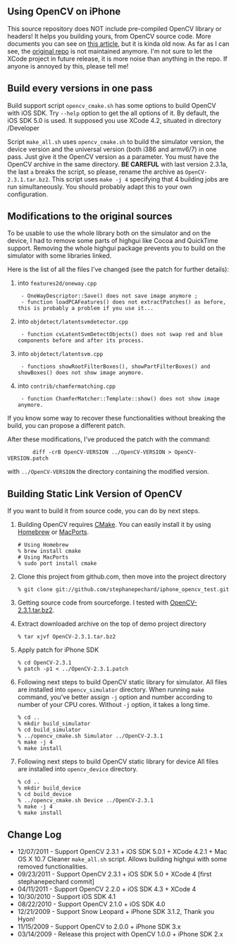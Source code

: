 Using OpenCV on iPhone
----------------------
This source repository does NOT include pre-compiled OpenCV library or headers! It helps you building yours, from OpenCV source code.
More documents you can see on [this article](http://niw.at/articles/2009/03/14/using-opencv-on-iphone/), but it is kinda old now.
As far as I can see, the [original repo](https://github.com/niw/iphone_opencv_test) is not maintained anymore. I'm not sure to
let the XCode project in future release, it is more noise than anything in the repo. If anyone is annoyed by this, please tell me!


Build every versions in one pass
--------------------------------

Build support script ``opencv_cmake.sh`` has some options to build OpenCV with iOS SDK.
Try ``--help`` option to get the all options of it. By default, the iOS SDK 5.0 is used.
It supposed you use XCode 4.2, situated in directory /Developer

Script ``make_all.sh`` uses ``opencv_cmake.sh`` to build the simulator version, the device
version and the universal version (both i386 and armv6/7) in one pass. Just give it
the OpenCV version as a parameter. You must have the OpenCV archive in the same directory.
**BE CAREFUL** with last version 2.3.1a, the last ``a`` breaks the script, so please, rename
the archive as ``OpenCV-2.3.1.tar.bz2``. This script uses ``make -j 4`` specifying that
4 building jobs are run simultaneously. You should probably adapt this to your own configuration.


Modifications to the original sources
-------------------------------------
To be usable to use the whole library both on the simulator and on the device, I had to remove some parts of highgui like Cocoa and QuickTime support. Removing the whole highgui package prevents you to build on the simulator with some libraries linked.

Here is the list of all the files I've changed (see the patch for further details):

1. into ``features2d/oneway.cpp``

        - OneWayDescriptor::Save() does not save image anymore ;
        - function loadPCAFeatures() does not extractPatches() as before, this is probably a problem if you use it...

2. into ``objdetect/latentsvmdetector.cpp``

        - function cvLatentSvmDetectObjects() does not swap red and blue components before and after its process.

3. into ``objdetect/latentsvm.cpp``

        - functions showRootFilterBoxes(), showPartFilterBoxes() and showBoxes() does not show image anymore.

4. into ``contrib/chamfermatching.cpp``

        - function ChamferMatcher::Template::show() does not show image anymore.

If you know some way to recover these functionalities without breaking the build, you can propose a different patch.

After these modifications, I've produced the patch with the command:

			diff -crB OpenCV-VERSION ../OpenCV-VERSION > OpenCV-VERSION.patch

with ``../OpenCV-VERSION`` the directory containing the modified version.


Building Static Link Version of OpenCV
--------------------------------------
If you want to build it from source code, you can do by next steps.

1.  Building OpenCV requires [CMake](http://www.cmake.org/).
    You can easily install it by using [Homebrew](http://mxcl.github.com/homebrew/) or [MacPorts](http://www.macports.org/).

        # Using Homebrew
        % brew install cmake
        # Using MacPorts
        % sudo port install cmake

2.  Clone this project from github.com, then move into the project directory

        % git clone git://github.com/stephanepechard/iphone_opencv_test.git

3.  Getting source code from sourceforge. I tested with [OpenCV-2.3.1.tar.bz2](http://sourceforge.net/projects/opencvlibrary/files/opencv-unix/2.3.1/OpenCV-2.3.1a.tar.bz2/download).

4.  Extract downloaded archive on the top of demo project directory

        % tar xjvf OpenCV-2.3.1.tar.bz2

5.  Apply patch for iPhone SDK

        % cd OpenCV-2.3.1
        % patch -p1 < ../OpenCV-2.3.1.patch

6.  Following next steps to build OpenCV static library for simulator.
    All files are installed into ``opencv_simulator`` directory.
    When running ``make`` command, you've better assign ``-j`` option and number according to number of your CPU cores.
    Without ``-j`` option, it takes a long time.

        % cd ..
        % mkdir build_simulator
        % cd build_simulator
        % ../opencv_cmake.sh Simulator ../OpenCV-2.3.1
        % make -j 4
        % make install

7.  Following next steps to build OpenCV static library for device
    All files are installed into ``opencv_device`` directory.

        % cd ..
        % mkdir build_device
        % cd build_device
        % ../opencv_cmake.sh Device ../OpenCV-2.3.1
        % make -j 4
        % make install


Change Log
----------
 *  12/07/2011 - Support OpenCV 2.3.1 + iOS SDK 5.0.1 + XCode 4.2.1 + Mac OS X 10.7
					  Cleaner ``make_all.sh`` script.
					  Allows building highgui with some removed functionalities.
 *  09/23/2011 - Support OpenCV 2.3.1 + iOS SDK 5.0 + XCode 4 [first stephanepechard commit]
 *  04/11/2011 - Support OpenCV 2.2.0 + iOS SDK 4.3 + XCode 4
 *  10/30/2010 - Support iOS SDK 4.1
 *  08/22/2010 - Support OpenCV 2.1.0 + iOS SDK 4.0
 *  12/21/2009 - Support Snow Leopard + iPhone SDK 3.1.2, Thank you Hyon!
 *  11/15/2009 - Support OpenCV to 2.0.0 + iPhone SDK 3.x
 *  03/14/2009 - Release this project with OpenCV 1.0.0 + iPhone SDK 2.x
